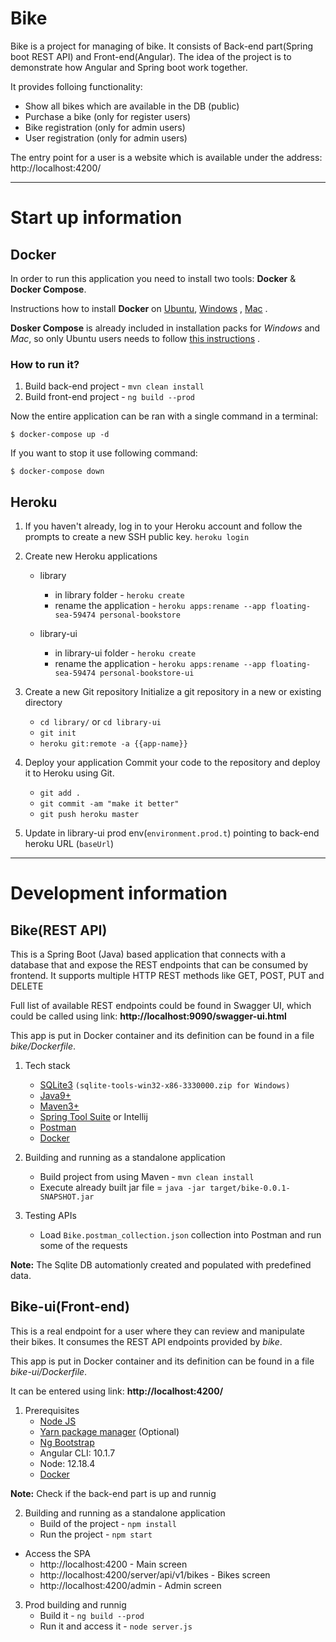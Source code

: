 # Bike
Bike is a project for managing of bike. It consists of Back-end part(Spring boot REST API) and Front-end(Angular). The idea of the project is to demonstrate how Angular and Spring boot work together.

It provides folloing functionality: 
- Show all bikes which are available in the DB (public)
- Purchase a bike (only for register users)
- Bike registration (only for admin users)
- User registration (only for admin users)

The entry point for a user is a website which is available under the address: http://localhost:4200/

---

# Start up information

## Docker
In order to run this application you need to install two tools: **Docker** & **Docker Compose**.

Instructions how to install **Docker** on [Ubuntu](https://docs.docker.com/install/linux/docker-ce/ubuntu/), [Windows](https://docs.docker.com/docker-for-windows/install/) , [Mac](https://docs.docker.com/docker-for-mac/install/) .

**Dosker Compose** is already included in installation packs for *Windows* and *Mac*, so only Ubuntu users needs to follow [this instructions](https://docs.docker.com/compose/install/) .


### How to run it?
1. Build back-end project - `mvn clean install`
2. Build front-end project - `ng build --prod`

Now the entire application can be ran with a single command in a terminal:

```
$ docker-compose up -d
```

If you want to stop it use following command:

```
$ docker-compose down
```

## Heroku
1. If you haven't already, log in to your Heroku account and follow the prompts to create a new SSH public key.
`heroku login`

2. Create new Heroku applications
   - library
     - in library folder - `heroku create`
     - rename the application - `heroku apps:rename --app floating-sea-59474 personal-bookstore`

   - library-ui
     - in library-ui folder - `heroku create`
     - rename the application - `heroku apps:rename --app floating-sea-59474 personal-bookstore-ui`
   
3. Create a new Git repository
Initialize a git repository in a new or existing directory
   - `cd library/` or `cd library-ui`
   - `git init`
   - `heroku git:remote -a {{app-name}}`

4. Deploy your application
Commit your code to the repository and deploy it to Heroku using Git.
   -  `git add .`
   - `git commit -am "make it better"`
   - `git push heroku master`

5. Update in library-ui prod env(`environment.prod.t`) pointing to back-end heroku URL (`baseUrl`)


---
# Development information

## Bike(REST API)

This is a Spring Boot (Java) based application that connects with a
database that and expose the REST endpoints that can be consumed by
frontend. It supports multiple HTTP REST methods like GET, POST, PUT and
DELETE 

Full list of available REST endpoints could be found in Swagger UI,
which could be called using link: **http://localhost:9090/swagger-ui.html**

This app is put in Docker container and its definition can be found
in a file *bike/Dockerfile*. 



1. Tech stack
   - [SQLite3](https://www.sqlite.org/download.html) `(sqlite-tools-win32-x86-3330000.zip for Windows)`
   - [Java9+](https://adoptopenjdk.net/)
   - [Maven3+](https://maven.apache.org/download.cgi)
   - [Spring Tool Suite](https://spring.io/tools) or Intellij
   - [Postman](https://www.postman.com/downloads/)
   - [Docker](https://www.docker.com/)

2. Building and running as a standalone application
   - Build project from using Maven - `mvn clean install`
   - Execute already built jar file = `java -jar target/bike-0.0.1-SNAPSHOT.jar`


3. Testing APIs
   - Load `Bike.postman_collection.json` collection into Postman and run some of the requests

**Note:** The Sqlite DB automationly created and populated with predefined data.


## Bike-ui(Front-end)
This is a real endpoint for a user where they can review and manipulate their
bikes. It consumes the REST API endpoints provided by
*bike*.

This app is put in Docker container and its definition can be found
in a file *bike-ui/Dockerfile*. 

It can be entered using link: **http://localhost:4200/**

1. Prerequisites
   - [Node JS](https://nodejs.org/en/)
   - [Yarn package manager](https://classic.yarnpkg.com/en/docs/install) (Optional)
   - [Ng Bootstrap](https://ng-bootstrap.github.io/#/homeinstall)
   - Angular CLI: 10.1.7
   - Node: 12.18.4
   - [Docker](https://www.docker.com/)


**Note:** Check if the back-end part is up and runnig

2. Building and running as a standalone application
   - Build of the project - `npm install`
   - Run the project - `npm start`

- Access the SPA
  - http://localhost:4200 - Main screen
  - http://localhost:4200/server/api/v1/bikes - Bikes screen
  - http://localhost:4200/admin - Admin screen
  
3. Prod building and runnig
   - Build it - `ng build --prod`
   - Run it and access it - `node server.js`
